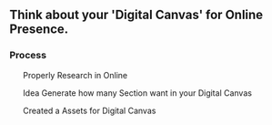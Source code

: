 ## Think about your 'Digital Canvas' for Online Presence.
<h3>Process</h3>
<ol>Properly Research in Online</ol>
<ol>Idea Generate how many Section want in your Digital Canvas</ol>
<ol>Created a Assets for Digital Canvas</ol>
